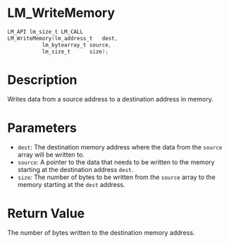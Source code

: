 # LM_WriteMemory

```c
LM_API lm_size_t LM_CALL
LM_WriteMemory(lm_address_t   dest,
	       lm_bytearray_t source,
	       lm_size_t      size);
```

# Description
Writes data from a source address to a destination address in memory.

# Parameters
 - `dest`: The destination memory address where the data from the
`source` array will be written to.
 - `source`: A pointer to the data that needs to be written to the
memory starting at the destination address `dest`.
 - `size`: The number of bytes to be written from the `source`
array to the memory starting at the `dest` address.

# Return Value
The number of bytes written to the destination memory
address.

